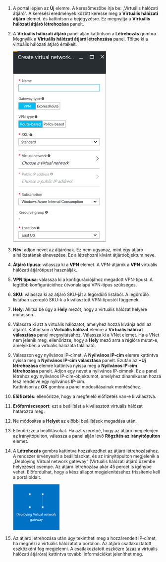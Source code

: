 1. A portál lépjen az **Új** elemre. A keresőmezőbe írja be: „Virtuális hálózati átjáró”. A keresési eredmények között keresse meg a **Virtuális hálózati átjáró** elemet, és kattintson a bejegyzésre. Ez megnyitja a **Virtuális hálózati átjáró létrehozása** panelt.
2. A **Virtuális hálózati átjáró** panel alján kattintson a **Létrehozás** gombra. Megnyílik a **Virtuális hálózati átjáró létrehozása** panel. Töltse ki a virtuális hálózati átjáró értékeit.
   
    ![A Virtuális hálózati átjáró létrehozása panel mezői](./media/vpn-gateway-add-gw-rm-portal-include/createvnetgw300.png "Create virtual network gateway blade fields")
3. **Név**: adjon nevet az átjárónak. Ez nem ugyanaz, mint egy átjáró alhálózatának elnevezése. Ez a létrehozni kívánt átjáróobjektum neve.
4. **Átjáró típusa**: válassza ki a **VPN** elemet. A VPN-átjárók a **VPN** virtuális hálózati átjárótípust használják. 
5. **VPN típusa**: válassza ki a konfigurációjához megadott VPN-típust. A legtöbb konfigurációhoz útvonalalapú VPN-típus szükséges.
6. **SKU**: válassza ki az átjáró SKU-ját a legördülő listából. A legördülő listában szereplő SKU-k a kiválasztott VPN-típustól függenek.
7. **Hely**: Állítsa be úgy a **Hely** mezőt, hogy a virtuális hálózat helyére mutasson.
8. Válassza ki azt a virtuális hálózatot, amelyhez hozzá kívánja adni az átjárót. Kattintson a **Virtuális hálózat** elemre a **Virtuális hálózat választása** panel megnyitásához. Válassza ki a VNet elemet. Ha a VNet nem jelenik meg, ellenőrizze, hogy a **Hely** mező arra a régióra mutat-e, amelyikben a virtuális hálózata található.
9. Válasszon egy nyilvános IP-címet. A **Nyilvános IP-cím** elemre kattintva nyissa meg a **Nyilvános IP-cím választása** panelt. Ezután az **+Új létrehozása** elemre kattintva nyissa meg a **Nyilvános IP-cím létrehozása** panelt. Adjon egy nevet a nyilvános IP-címnek. Ez a panel létrehoz egy nyilvános IP-cím-objektumot, amelyhez dinamikusan hozzá lesz rendelve egy nyilvános IP-cím.<br>Kattintson az **OK** gombra a panel módosításainak mentéséhez.
10. **Előfizetés**: ellenőrizze, hogy a megfelelő előfizetés van-e kiválasztva.
11. **Erőforráscsoport**: ezt a beállítást a kiválasztott virtuális hálózat határozza meg. 
12. Ne módosítsa a **Helyet** az előbbi beállítások megadása után.
13. Ellenőrizze a beállításokat. Ha azt szeretné, hogy az átjáró megjelenjen az irányítópulton, válassza a panel alján lévő **Rögzítés az irányítópulton** elemet.
14. A **Létrehozás** gombra kattintva hozzákezdhet az átjáró létrehozásához. A rendszer érvényesíti a beállításokat, és az irányítópulton megjelenik a „Deploying Virtual network gateway” (Virtuális hálózati átjáró üzembe helyezése) csempe. Az átjáró létrehozása akár 45 percet is igénybe vehet. Előfordulhat, hogy a kész állapot megjelenítéséhez frissítenie kell a portáloldalt.
    
    ![Virtuális hálózati átjáró üzembe helyezése](./media/vpn-gateway-add-gw-rm-portal-include/deployvnetgw150.png "Deploying Virtual network gateway")
15. Az átjáró létrehozása után úgy tekintheti meg a hozzárendelt IP-címet, ha megnézi a virtuális hálózatot a portálon. Az átjáró csatlakoztatott eszközként fog megjelenni. A csatlakoztatott eszközre (azaz a virtuális hálózati átjáróra) kattintva további információkat jeleníthet meg.

<!--HONumber=Oct16_HO1-->


